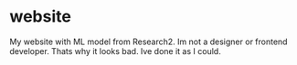 # website
My website with ML model from Research2. Im not a designer or frontend developer. Thats why it looks bad. Ive done it as I could.
